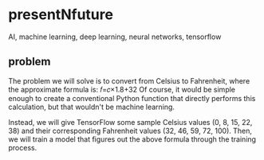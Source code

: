 # presentNfuture
AI, machine learning, deep learning, neural networks, tensorflow
## problem
The problem we will solve is to convert from Celsius to Fahrenheit, where the approximate formula is:
𝑓=𝑐×1.8+32 
Of course, it would be simple enough to create a conventional Python function that directly performs this calculation, but that wouldn't be machine learning.

Instead, we will give TensorFlow some sample Celsius values (0, 8, 15, 22, 38) and their corresponding Fahrenheit values (32, 46, 59, 72, 100). Then, we will train a model that figures out the above formula through the training process.

